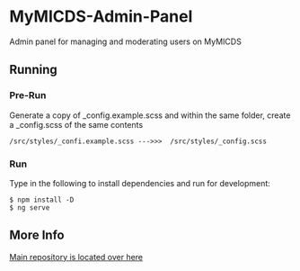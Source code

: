 # MyMICDS-Admin-Panel
Admin panel for managing and moderating users on MyMICDS

## Running

### Pre-Run
Generate a copy of _config.example.scss and within the same folder, create a _config.scss of the same contents
```
/src/styles/_confi.example.scss --->>>  /src/styles/_config.scss
```
### Run
Type in the following to install dependencies and run for development:
```
$ npm install -D
$ ng serve
```

## More Info
[Main repository is located over here](https://github.com/michaelgira23/MyMICDS-v2)
